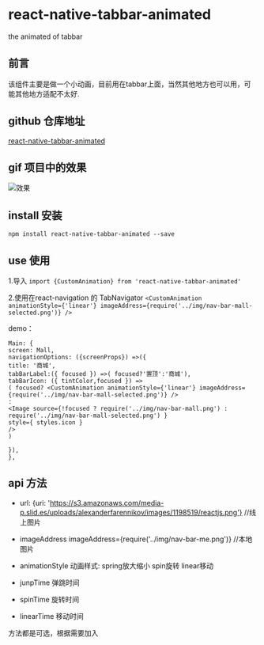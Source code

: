 # react-native-tabbar-animated
the animated of tabbar  

## 前言
 该组件主要是做一个小动画，目前用在tabbar上面，当然其他地方也可以用，可能其他地方适配不太好.
 
## github 仓库地址
 [react-native-tabbar-animated](https://github.com/Geek-ch/react-native-tabbar-animated)

## gif 项目中的效果
![效果](https://github.com/Geek-ch/react-native-tabbar-animated/blob/master/screenshots/animated.gif)

## install 安装
 `npm install react-native-tabbar-animated --save`
## use 使用

1.导入
 `import {CustomAnimation} from 'react-native-tabbar-animated' `
 
 2.使用在react-navigation 的 TabNavigator
  `<CustomAnimation animationStyle={'linear'} imageAddress={require('../img/nav-bar-mall-selected.png')} /> `
  
  demo：
```
Main: {
screen: Mall,
navigationOptions: ({screenProps}) =>({
title: '商城',
tabBarLabel:({ focused }) =>( focused?'置顶':'商城'),
tabBarIcon: ({ tintColor,focused }) =>
( focused? <CustomAnimation animationStyle={'linear'} imageAddress={require('../img/nav-bar-mall-selected.png')} />
:
<Image source={!focused ? require('../img/nav-bar-mall.png') : require('../img/nav-bar-mall-selected.png') }
style={ styles.icon }
/>
)

}),
},

```

## api 方法
* url:
{uri: 'https://s3.amazonaws.com/media-p.slid.es/uploads/alexanderfarennikov/images/1198519/reactjs.png'} //线上图片

* imageAddress
imageAddress={require('../img/nav-bar-me.png')} //本地图片

* animationStyle 动画样式:
    spring放大缩小
    spin旋转
    linear移动
    
* junpTime 弹跳时间
* spinTime 旋转时间
* linearTime 移动时间

方法都是可选，根据需要加入

